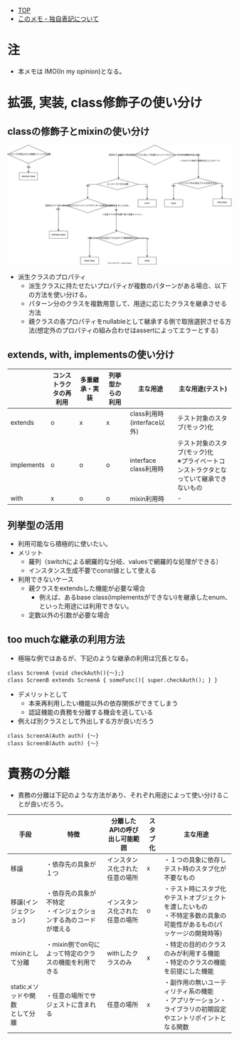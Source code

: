 - [TOP](./README.md)
- [このメモ・独自表記について](../README.md)


# 注
* 本メモは IMO(In my opinion)となる。


#  拡張, 実装, class修飾子の使い分け

## classの修飾子とmixinの使い分け
![](./svg/class_usecase/class_judge.drawio.svg)

* 派生クラスのプロパティ
    * 派生クラスに持たせたいプロパティが複数のパターンがある場合、以下の方法を使い分ける。
    * パターン分のクラスを複数用意して、用途に応じたクラスを継承させる方法
    * 親クラスの各プロパティをnullableとして継承する側で取捨選択させる方法(想定外のプロパティの組み合わせはassertによってエラーとする)

## extends, with, implementsの使い分け
| | コンストラクタの再利用| 多重継承・実装 | 列挙型からの利用 | 主な用途 | 主な用途(テスト) |
|---|---|---|---|---|---|
|extends| o | x | x|class利用時(interface以外) | テスト対象のスタブ(モック)化 |
|implements| o | o | o |interface class利用時 | テスト対象のスタブ(モック)化<br/>※プライベートコンストラクタとなっていて継承できないもの |
|with| x | o | o | mixin利用時 | - |

## 列挙型の活用
* 利用可能なら積極的に使いたい。
* メリット
    * 羅列（switchによる網羅的な分岐、valuesで網羅的な処理ができる）
    * インスタンス生成不要でconst値として使える
* 利用できないケース
    * 親クラスをextendsした機能が必要な場合
        * 例えば、あるbase class(implementsができない)を継承したenum、といった用途には利用できない。
    * 定数以外の引数が必要な場合

## too muchな継承の利用方法
* 極端な例ではあるが、下記のような継承の利用は冗長となる。
```
class ScreenA {void checkAuth(){〜};}
class ScreenB extends ScreenA { someFunc(){ super.checkAuth(); } }
```
* デメリットとして
    * 本来再利用したい機能以外の依存関係ができてしまう
    * 認証機能の責務を分離する機会を逃している
* 例えば別クラスとして外出しする方が良いだろう
```
class ScreenA(Auth auth) {〜}
class ScreenB(Auth auth) {〜}
```


# 責務の分離
* 責務の分離は下記のような方法があり、それぞれ用途によって使い分けることが良いだろう。

|手段|特徴|分離したAPIの呼び出し可能範囲|スタブ化|主な用途|
|-|-|-|-|-|
|移譲|・依存先の具象が１つ|インスタンス化された任意の場所|x|・１つの具象に依存しテスト時のスタブ化が不要なもの|
|移譲(インジェクション)|・依存先の具象が不特定<br/>・インジェクションする為のコードが増える|インスタンス化された任意の場所|o|・テスト時にスタブ化やテストオブジェクトを渡したいもの<br/>・不特定多数の具象の可能性があるもの(パッケージの開発時等)|
|mixinとして分離|・mixin側でon句によって特定のクラスの機能を利用できる|withしたクラスのみ|x|・特定の目的のクラスのみが利用する機能<br/>・特定のクラスの機能を前提にした機能|
|staticメソッドや関数<br/>として分離|・任意の場所でサジェストに含まれる|任意の場所|x|・副作用の無いユーティリティ系の機能<br/>・アプリケーション・ライブラリの初期設定やエントリポイントとなる関数|
